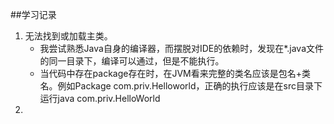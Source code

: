 ##学习记录
1. 无法找到或加载主类。
    * 我尝试熟悉Java自身的编译器，而摆脱对IDE的依赖时，发现在*.java文件的同一目录下，编译可以通过，但是不能执行。
    * 当代码中存在package存在时，在JVM看来完整的类名应该是包名+类名。例如Package com.priv.Helloworld，正确的执行应该是在src目录下运行java com.priv.HelloWorld
2. 
